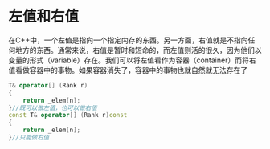 # 左值和右值

在C++中，一个左值是指向一个指定内存的东西。另一方面，右值就是不指向任何地方的东西。通常来说，右值是暂时和短命的，而左值则活的很久，因为他们以变量的形式（variable）存在。我们可以将左值看作为容器（container）而将右值看做容器中的事物。如果容器消失了，容器中的事物也就自然就无法存在了

```c++
T& operator[] (Rank r)
{
    return _elem[n];
}//既可以做左值，也可以做右值
const T& operator[] (Rank r)const
{
    return _elem[n];
}//只能做右值
```

